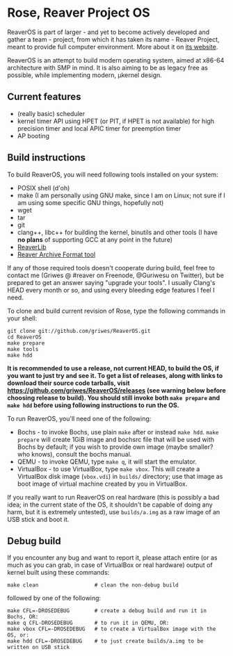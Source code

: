 # Rose, Reaver Project OS

ReaverOS is part of larger - and yet to become actively developed and gather a team - project, from which it has taken
its name - Reaver Project, meant to provide full computer environment. More about it on
[its website](http://reaver-project.org/).

ReaverOS is an attempt to build modern operating system, aimed at x86-64 architecture with SMP in mind. It is also aiming
to be as legacy free as possible, while implementing modern, µkernel design.

## Current features

  * (really basic) scheduler
  * kernel timer API using HPET (or PIT, if HPET is not available) for high precision timer and local APIC timer for
preemption timer
  * AP booting

## Build instructions

To build ReaverOS, you will need following tools installed on your system:

  * POSIX shell (d'oh)
  * make (I am personally using GNU make, since I am on Linux; not sure if I am using some specific GNU things, hopefully
not)
  * wget
  * tar
  * git
  * clang++, libc++ for building the kernel, binutils and other tools (I have **no plans** of supporting GCC at any point
in the future)
  * [ReaverLib](http://github.com/griwes/ReaverLib)
  * [Reaver Archive Format tool](http://github.com/griwes/ReaverApps)

If any of those required tools doesn't cooperate during build, feel free to contact me (Griwes @ #reaver on Freenode,
@Guriwesu on Twitter), but be prepared to get an answer saying "upgrade your tools". I usually Clang's HEAD every month
or so, and using every bleeding edge features I feel I need.

To clone and build current revision of Rose, type the following commands in your shell:

    git clone git://github.com/griwes/ReaverOS.git
    cd ReaverOS
    make prepare
    make tools
    make hdd

**It is recommended to use a release, not current HEAD, to build the OS, if you want to just try and see it. To get a list
of releases, along with links to download their source code tarballs, visit https://github.com/griwes/ReaverOS/releases
(see warning below before choosing release to build). You should still invoke both `make prepare` and `make hdd` before
using following instructions to run the OS.**

To run ReaverOS, you'll need one of the following:

  * Bochs - to invoke Bochs, use plain `make` after or instead `make hdd`. `make prepare` will create 1GiB image and bochsrc
file that will be used with Bochs by default; if you wish to provide own image (maybe smaller? who knows), consult the bochs
manual.
  * QEMU - to invoke QEMU, type `make q`, it will start the emulator.
  * VirtualBox - to use VirtualBox, type `make vbox`. This will create a VirtualBox disk image (`vbox.vdi`) in `builds/`
directory; use that image as boot image of virtual machine created by you in VirtualBox.

If you really want to run ReaverOS on real hardware (this is possibly a bad idea; in the current state of the OS, it shouldn't
be capable of doing any harm, but it is extremely untested), use `builds/a.img` as a raw image of an USB stick and boot it.

## Debug build

If you encounter any bug and want to report it, please attach entire (or as much as you can grab, in case of VirtualBox
or real hardware) output of kernel built using these commands:

    make clean                  # clean the non-debug build

followed by one of the following:

    make CFL=-DROSEDEBUG        # create a debug build and run it in Bochs, OR:
    make q CFL-DROSEDEBUG       # to run it in QEMU, OR:
    make vbox CFL=-DROSEDEBUG   # to create a VirtualBox image with the OS, or:
    make hdd CFL=-DROSEDEBUG    # to just create builds/a.img to be written on USB stick
